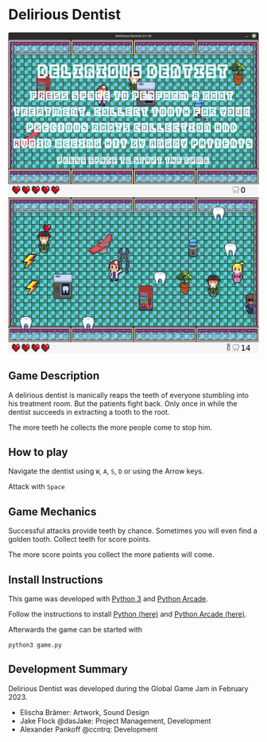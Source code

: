 # Delirious Dentist

![Start Screen Screenshot](https://github.com/ccntrq/delirious-dentist/blob/master/screenshots/delirious-dentist-start-screen.png)
![Ingame Screenshot](https://github.com/ccntrq/delirious-dentist/blob/master/screenshots/delirious-dentist-ingame-screenshot.png)

## Game Description

A delirious dentist is manically reaps the teeth of everyone stumbling into his treatment room.
But the patients fight back. Only once in while the dentist succeeds in extracting a tooth to the root.

The more teeth he collects the more people come to stop him.

## How to play

Navigate the dentist using `W`, `A`, `S`, `D` or using the Arrow keys.

Attack with `Space`

## Game Mechanics

Successful attacks provide teeth by chance. Sometimes you will even find a golden tooth.
Collect teeth for score points.

The more score points you collect the more patients will come.

## Install Instructions

This game was developed with [Python 3](https://www.python.org/) and [Python Arcade](https://api.arcade.academy/en/latest/index.html).

Follow the instructions to install [Python (here)](https://wiki.python.org/moin/BeginnersGuide/Download) and [Python Arcade (here)](https://api.arcade.academy/en/latest/install/index.html).

Afterwards the game can be started with

```
python3 game.py
```


## Development Summary

Delirious Dentist was developed during the Global Game Jam in February 2023.

- Elischa Brämer: Artwork, Sound Design
- Jake Flock @dasJake: Project Management, Development
- Alexander Pankoff @ccntrq: Development
